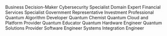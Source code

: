 
Business Decision-Maker
Cybersecurity Specialist
Domain Expert
Financial Services Specialist
Government Representative
Investment Professional
Quantum Algorithm Developer
Quantum Chemist
Quantum Cloud and Platform Provider
Quantum Educator
Quantum Hardware Engineer
Quantum Solutions Provider
Software Engineer
Systems Integration Engineer